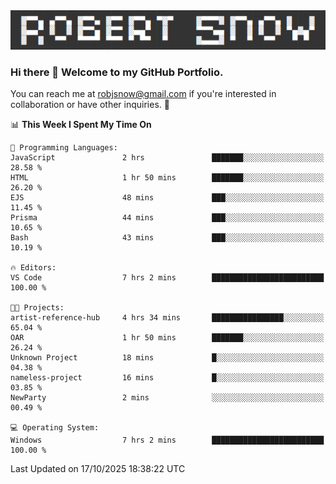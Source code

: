 <img alt="myname" src="assets/name.png" />

### Hi there 👋 Welcome to my GitHub Portfolio.
You can reach me at robjsnow@gmail.com if you're interested in collaboration or have other inquiries.  :briefcase:



<!--START_SECTION:waka-->
📊 **This Week I Spent My Time On** 

```text
💬 Programming Languages: 
JavaScript               2 hrs               ███████░░░░░░░░░░░░░░░░░░   28.58 % 
HTML                     1 hr 50 mins        ███████░░░░░░░░░░░░░░░░░░   26.20 % 
EJS                      48 mins             ███░░░░░░░░░░░░░░░░░░░░░░   11.45 % 
Prisma                   44 mins             ███░░░░░░░░░░░░░░░░░░░░░░   10.65 % 
Bash                     43 mins             ███░░░░░░░░░░░░░░░░░░░░░░   10.19 % 

🔥 Editors: 
VS Code                  7 hrs 2 mins        █████████████████████████   100.00 % 

🐱‍💻 Projects: 
artist-reference-hub     4 hrs 34 mins       ████████████████░░░░░░░░░   65.04 % 
OAR                      1 hr 50 mins        ███████░░░░░░░░░░░░░░░░░░   26.24 % 
Unknown Project          18 mins             █░░░░░░░░░░░░░░░░░░░░░░░░   04.38 % 
nameless-project         16 mins             █░░░░░░░░░░░░░░░░░░░░░░░░   03.85 % 
NewParty                 2 mins              ░░░░░░░░░░░░░░░░░░░░░░░░░   00.49 % 

💻 Operating System: 
Windows                  7 hrs 2 mins        █████████████████████████   100.00 % 
```


 Last Updated on 17/10/2025 18:38:22 UTC
<!--END_SECTION:waka-->

<!--
**robjsnow/robjsnow** is a ✨ _special_ ✨ repository because its `README.md` (this file) appears on your GitHub profile.

Here are some ideas to get you started:

- 🔭 I’m currently working on ...
- 🌱 I’m currently learning ...
- 👯 I’m looking to collaborate on ...
- 🤔 I’m looking for help with ...
- 💬 Ask me about ...
- 📫 How to reach me: ...
- 😄 Pronouns: ...
- ⚡ Fun fact: ...
-->

